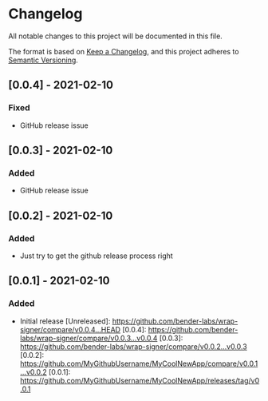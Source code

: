 # Changelog

All notable changes to this project will be documented in this file.

The format is based on [Keep a Changelog](https://keepachangelog.com/en/1.0.0/),
and this project adheres to [Semantic Versioning](https://semver.org/spec/v2.0.0.html).

## [0.0.4] - 2021-02-10

### Fixed
- GitHub release issue

## [0.0.3] - 2021-02-10

### Added
- GitHub release issue

## [0.0.2] - 2021-02-10

### Added
- Just try to get the github release process right

## [0.0.1] - 2021-02-10

### Added
- Initial release
[Unreleased]: https://github.com/bender-labs/wrap-signer/compare/v0.0.4...HEAD
[0.0.4]: https://github.com/bender-labs/wrap-signer/compare/v0.0.3...v0.0.4
[0.0.3]: https://github.com/bender-labs/wrap-signer/compare/v0.0.2...v0.0.3
[0.0.2]: https://github.com/MyGithubUsername/MyCoolNewApp/compare/v0.0.1...v0.0.2
[0.0.1]: https://github.com/MyGithubUsername/MyCoolNewApp/releases/tag/v0.0.1
